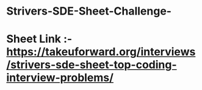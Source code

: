 # Strivers-SDE-Sheet-Challenge-

# Sheet Link :- https://takeuforward.org/interviews/strivers-sde-sheet-top-coding-interview-problems/
